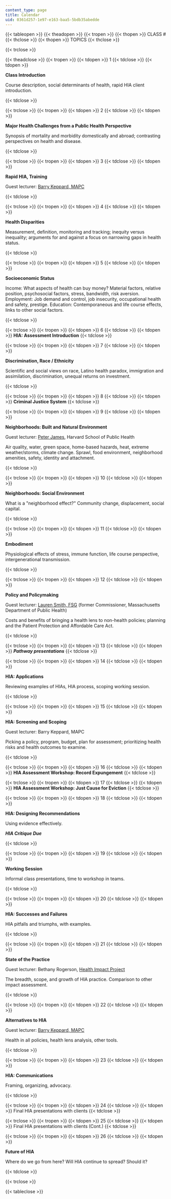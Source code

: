 ```yaml
---
content_type: page
title: Calendar
uid: 0361d257-1e97-e163-baa5-5bdb35abedde
---
```


{{< tableopen >}}
{{< theadopen >}}
{{< tropen >}}
{{< thopen >}}
CLASS #
{{< thclose >}}
{{< thopen >}}
TOPICS
{{< thclose >}}

{{< trclose >}}

{{< theadclose >}}
{{< tropen >}}
{{< tdopen >}}
1
{{< tdclose >}}
{{< tdopen >}}


**Class Introduction**

Course description, social determinants of health, rapid HIA client introduction.


{{< tdclose >}}

{{< trclose >}}
{{< tropen >}}
{{< tdopen >}}
2
{{< tdclose >}}
{{< tdopen >}}


**Major Health Challenges from a Public Health Perspective**

Synopsis of mortality and morbidity domestically and abroad; contrasting perspectives on health and disease.


{{< tdclose >}}

{{< trclose >}}
{{< tropen >}}
{{< tdopen >}}
3
{{< tdclose >}}
{{< tdopen >}}


**Rapid HIA, Training**

Guest lecturer: [Barry Keppard, MAPC](https://www.mapc.org/staff-member/barry-keppard/)


{{< tdclose >}}

{{< trclose >}}
{{< tropen >}}
{{< tdopen >}}
4
{{< tdclose >}}
{{< tdopen >}}


**Health Disparities**

Measurement, definition, monitoring and tracking; inequity versus inequality; arguments for and against a focus on narrowing gaps in health status.


{{< tdclose >}}

{{< trclose >}}
{{< tropen >}}
{{< tdopen >}}
5
{{< tdclose >}}
{{< tdopen >}}


**Socioeconomic Status**

Income: What aspects of health can buy money? Material factors, relative position, psychosocial factors, stress, bandwidth, risk aversion. Employment: Job demand and control, job insecurity, occupational health and safety, prestige. Education: Contemporaneous and life course effects, links to other social factors.


{{< tdclose >}}

{{< trclose >}}
{{< tropen >}}
{{< tdopen >}}
6
{{< tdclose >}}
{{< tdopen >}}
**HIA: Assessment Introduction**
{{< tdclose >}}

{{< trclose >}}
{{< tropen >}}
{{< tdopen >}}
7
{{< tdclose >}}
{{< tdopen >}}


**Discrimination, Race / Ethnicity**

Scientific and social views on race, Latino health paradox, immigration and assimilation, discrimination, unequal returns on investment.


{{< tdclose >}}

{{< trclose >}}
{{< tropen >}}
{{< tdopen >}}
8
{{< tdclose >}}
{{< tdopen >}}
**Criminal Justice System**
{{< tdclose >}}

{{< trclose >}}
{{< tropen >}}
{{< tdopen >}}
9
{{< tdclose >}}
{{< tdopen >}}


**Neighborhoods: Built and Natural Environment**

Guest lecturer: [Peter James](https://www.hsph.harvard.edu/news/press-releases/plants-death-rates-women/), Harvard School of Public Health

Air quality, water, green space, home-based hazards, heat, extreme weather/storms, climate change. Sprawl, food environment, neighborhood amenities, safety, identity and attachment.


{{< tdclose >}}

{{< trclose >}}
{{< tropen >}}
{{< tdopen >}}
10
{{< tdclose >}}
{{< tdopen >}}


**Neighborhoods: Social Environment**

What is a "neighborhood effect?" Community change, displacement, social capital.


{{< tdclose >}}

{{< trclose >}}
{{< tropen >}}
{{< tdopen >}}
11
{{< tdclose >}}
{{< tdopen >}}


**Embodiment**

Physiological effects of stress, immune function, life course perspective, intergenerational transmission.


{{< tdclose >}}

{{< trclose >}}
{{< tropen >}}
{{< tdopen >}}
12
{{< tdclose >}}
{{< tdopen >}}


**Policy and Policymaking**

Guest lecturer: [Lauren Smith, FSG](http://www.fsg.org/people/lauren-a-smith) (former Commissioner, Massachusetts Department of Public Health)

Costs and benefits of bringing a health lens to non-health policies; planning and the Patient Protection and Affordable Care Act.


{{< tdclose >}}

{{< trclose >}}
{{< tropen >}}
{{< tdopen >}}
13
{{< tdclose >}}
{{< tdopen >}}
_**Pathway presentations**_
{{< tdclose >}}

{{< trclose >}}
{{< tropen >}}
{{< tdopen >}}
14
{{< tdclose >}}
{{< tdopen >}}


**HIA: Applications**

Reviewing examples of HIAs, HIA process, scoping working session.


{{< tdclose >}}

{{< trclose >}}
{{< tropen >}}
{{< tdopen >}}
15
{{< tdclose >}}
{{< tdopen >}}


**HIA: Screening and Scoping**

Guest lecturer: Barry Keppard, MAPC

Picking a policy, program, budget, plan for assessment; prioritizing health risks and health outcomes to examine.


{{< tdclose >}}

{{< trclose >}}
{{< tropen >}}
{{< tdopen >}}
16
{{< tdclose >}}
{{< tdopen >}}
**HIA Assessment Workshop: Record Expungement**
{{< tdclose >}}

{{< trclose >}}
{{< tropen >}}
{{< tdopen >}}
17
{{< tdclose >}}
{{< tdopen >}}
**HIA Assessment Workshop: Just Cause for Eviction**
{{< tdclose >}}

{{< trclose >}}
{{< tropen >}}
{{< tdopen >}}
18
{{< tdclose >}}
{{< tdopen >}}


**HIA: Designing Recommendations**

Using evidence effectively.

_**HIA Critique Due**_


{{< tdclose >}}

{{< trclose >}}
{{< tropen >}}
{{< tdopen >}}
19
{{< tdclose >}}
{{< tdopen >}}


**Working Session**

Informal class presentations, time to workshop in teams.


{{< tdclose >}}

{{< trclose >}}
{{< tropen >}}
{{< tdopen >}}
20
{{< tdclose >}}
{{< tdopen >}}


**HIA: Successes and Failures**

HIA pitfalls and triumphs, with examples.


{{< tdclose >}}

{{< trclose >}}
{{< tropen >}}
{{< tdopen >}}
21
{{< tdclose >}}
{{< tdopen >}}


**State of the Practice**

Guest lecturer: Bethany Rogerson, [Health Impact Project](http://www.pewtrusts.org/en/projects/health-impact-project/about)

The breadth, scope, and growth of HIA practice. Comparison to other impact assessment.


{{< tdclose >}}

{{< trclose >}}
{{< tropen >}}
{{< tdopen >}}
22
{{< tdclose >}}
{{< tdopen >}}


**Alternatives to HIA**

Guest lecturer: [Barry Keppard, MAPC](http://www.mapc.org/about-mapc/staff/barry-keppard-0)

Health in all policies, health lens analysis, other tools.


{{< tdclose >}}

{{< trclose >}}
{{< tropen >}}
{{< tdopen >}}
23
{{< tdclose >}}
{{< tdopen >}}


**HIA: Communications**

Framing, organizing, advocacy.


{{< tdclose >}}

{{< trclose >}}
{{< tropen >}}
{{< tdopen >}}
24
{{< tdclose >}}
{{< tdopen >}}
Final HIA presentations with clients
{{< tdclose >}}

{{< trclose >}}
{{< tropen >}}
{{< tdopen >}}
25
{{< tdclose >}}
{{< tdopen >}}
Final HIA presentations with clients (Cont.)
{{< tdclose >}}

{{< trclose >}}
{{< tropen >}}
{{< tdopen >}}
26
{{< tdclose >}}
{{< tdopen >}}


**Future of HIA**

Where do we go from here? Will HIA continue to spread? Should it?


{{< tdclose >}}

{{< trclose >}}

{{< tableclose >}}